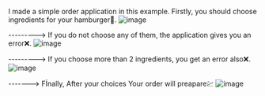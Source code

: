 I made a simple order application in this example. Firstly, you should choose ingredients for your hamburger🍔. 
![image](https://user-images.githubusercontent.com/91613858/209976091-fbc17238-86a7-42a1-a175-99f772c6d52c.png)

--------->
If you do not choose any of them, the application gives you an error❌.
![image](https://user-images.githubusercontent.com/91613858/209976148-f4d392a8-14a3-4667-9276-ae01a164a8d6.png)

--------->
If you choose more than 2 ingredients, you get an error also❌. 
![image](https://user-images.githubusercontent.com/91613858/209976433-1da4463e-8468-4528-be21-bab059709446.png)

------->
Fİnally, After your choices Your order will preapare💹 
![image](https://user-images.githubusercontent.com/91613858/209976806-b73bb09d-a2ed-4cbd-b6ff-af54c0c431b2.png)
